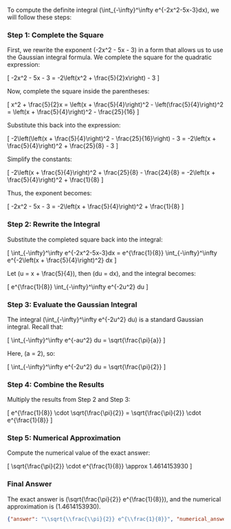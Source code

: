 To compute the definite integral \(\int_{-\infty}^\infty e^{-2x^2-5x-3}dx\), we will follow these steps:

### Step 1: Complete the Square
First, we rewrite the exponent \(-2x^2 - 5x - 3\) in a form that allows us to use the Gaussian integral formula. We complete the square for the quadratic expression:

\[
-2x^2 - 5x - 3 = -2\left(x^2 + \frac{5}{2}x\right) - 3
\]

Now, complete the square inside the parentheses:

\[
x^2 + \frac{5}{2}x = \left(x + \frac{5}{4}\right)^2 - \left(\frac{5}{4}\right)^2 = \left(x + \frac{5}{4}\right)^2 - \frac{25}{16}
\]

Substitute this back into the expression:

\[
-2\left(\left(x + \frac{5}{4}\right)^2 - \frac{25}{16}\right) - 3 = -2\left(x + \frac{5}{4}\right)^2 + \frac{25}{8} - 3
\]

Simplify the constants:

\[
-2\left(x + \frac{5}{4}\right)^2 + \frac{25}{8} - \frac{24}{8} = -2\left(x + \frac{5}{4}\right)^2 + \frac{1}{8}
\]

Thus, the exponent becomes:

\[
-2x^2 - 5x - 3 = -2\left(x + \frac{5}{4}\right)^2 + \frac{1}{8}
\]

### Step 2: Rewrite the Integral
Substitute the completed square back into the integral:

\[
\int_{-\infty}^\infty e^{-2x^2-5x-3}dx = e^{\frac{1}{8}} \int_{-\infty}^\infty e^{-2\left(x + \frac{5}{4}\right)^2} dx
\]

Let \(u = x + \frac{5}{4}\), then \(du = dx\), and the integral becomes:

\[
e^{\frac{1}{8}} \int_{-\infty}^\infty e^{-2u^2} du
\]

### Step 3: Evaluate the Gaussian Integral
The integral \(\int_{-\infty}^\infty e^{-2u^2} du\) is a standard Gaussian integral. Recall that:

\[
\int_{-\infty}^\infty e^{-au^2} du = \sqrt{\frac{\pi}{a}}
\]

Here, \(a = 2\), so:

\[
\int_{-\infty}^\infty e^{-2u^2} du = \sqrt{\frac{\pi}{2}}
\]

### Step 4: Combine the Results
Multiply the results from Step 2 and Step 3:

\[
e^{\frac{1}{8}} \cdot \sqrt{\frac{\pi}{2}} = \sqrt{\frac{\pi}{2}} \cdot e^{\frac{1}{8}}
\]

### Step 5: Numerical Approximation
Compute the numerical value of the exact answer:

\[
\sqrt{\frac{\pi}{2}} \cdot e^{\frac{1}{8}} \approx 1.4614153930
\]

### Final Answer
The exact answer is \(\sqrt{\frac{\pi}{2}} e^{\frac{1}{8}}\), and the numerical approximation is \(1.4614153930\).

```json
{"answer": "\\sqrt{\\frac{\\pi}{2}} e^{\\frac{1}{8}}", "numerical_answer": "1.4614153930"}
```